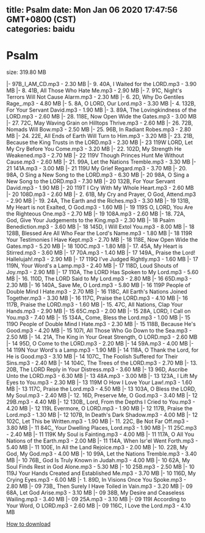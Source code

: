 
title: Psalm
date: Mon Jan 06 2020 17:47:56 GMT+0800 (CST)    
categories: baidu
---

# Psalm
size: 319.80 MB
 
 
|- 97B_I_AM_CD.mp3 - 2.30 MB
|- 9. 40A, I Waited for the LORD.mp3 - 3.90 MB
|- 8. 41B, All Those Who Hate Me.mp3 - 2.90 MB
|- 7. 91C, Night's Terrors Will Not Cause Alarm.mp3 - 2.30 MB
|- 6. 2D, Why Do Gentiles Rage_.mp3 - 4.80 MB
|- 5. 8A, O LORD, Our Lord.mp3 - 3.30 MB
|- 4. 132B, For Your Servant David.mp3 - 1.90 MB
|- 3. 89A, The Lovingkindness of the LORD.mp3 - 2.60 MB
|- 28. 118E, Now Open Wide the Gates.mp3 - 3.00 MB
|- 27. 72C, May Waving Grain on Hilltops Thrive.mp3 - 2.60 MB
|- 26. 72B, Nomads Will Bow.mp3 - 2.50 MB
|- 25. 96B, In Radiant Robes.mp3 - 2.80 MB
|- 24. 22E, All Ends of Earth Will Turn to Him.mp3 - 3.20 MB
|- 23. 21B, Because the King Trusts in the LORD.mp3 - 2.30 MB
|- 23 119W LORD, Let My Cry Before You Come.mp3 - 3.20 MB
|- 22. 102D, My Strength He Weakened.mp3 - 2.70 MB
|- 22 119V Though Princes Hunt Me Without Cause.mp3 - 2.60 MB
|- 21. 99A, Let the Nations Tremble.mp3 - 3.30 MB
|- 21 141A.mp3 - 3.00 MB
|- 21 119U My Grief Regard.mp3 - 3.70 MB
|- 20. 98A, O Sing a New Song to the LORD.mp3 - 6.30 MB
|- 20 98A, O Sing a New Song to the LORD.mp3 - 7.30 MB
|- 20 132B, For Your Servant David.mp3 - 1.90 MB
|- 20 119T I Cry With My Whole Heart.mp3 - 2.60 MB
|- 20 108D.mp3 - 2.60 MB
|- 2. 61B, My Cry and Prayer, O God, Attend.mp3 - 2.90 MB
|- 19. 24A, The Earth and the Riches.mp3 - 3.30 MB
|- 19 131B, My Heart is not Exalted, O God.mp3 - 1.60 MB
|- 19 119S O, LORD, You Are the Righteous One.mp3 - 2.70 MB
|- 19 108A.mp3 - 2.60 MB
|- 18. 72A, God, Give Your Judgements to the King.mp3 - 2.30 MB
|- 18 Psalm Benediction.mp3 - 3.60 MB
|- 18 145D, I Will Extol You.mp3 - 8.00 MB
|- 18 128B, Blessed Are All Who Fear the Lord's Name.mp3 - 1.80 MB
|- 18 119R Your Testimonies I Have Kept.mp3 - 2.70 MB
|- 18 118E, Now Open Wide the Gates.mp3 - 5.20 MB
|- 18 100C.mp3 - 1.80 MB
|- 17. 45A, My Heart is Stirred.mp3 - 3.60 MB
|- 17 70A.mp3 - 1.40 MB
|- 17 149A_ Praise the Lord! Hallelujah!.mp3 - 2.90 MB
|- 17 119Q I've Judged Rightly.mp3 - 1.60 MB
|- 17 119N, Your Word's a Lamp.mp3 - 2.40 MB
|- 17 118D, Loud Shouts of Joy.mp3 - 2.90 MB
|- 17 110A, The LORD Has Spoken to My Lord.mp3 - 5.60 MB
|- 16. 110D, The LORD Said to My Lord.mp3 - 2.80 MB
|- 16 65D.mp3 - 2.30 MB
|- 16 140A_ Save Me, O Lord.mp3 - 5.80 MB
|- 16 119P People of Double Mind I Hate.mp3 - 2.70 MB
|- 16 118C, All Earth's Nations Joined Together.mp3 - 3.30 MB
|- 16 117C, Praise the LORD.mp3 - 4.10 MB
|- 16 117B, Praise the LORD.mp3 - 1.60 MB
|- 15. 47C, All Nations, Clap Your Hands.mp3 - 2.90 MB
|- 15 65C.mp3 - 2.00 MB
|- 15 28A, LORD, I Call on You.mp3 - 7.40 MB
|- 15 134A_ Come, Bless the Lord.mp3 - 1.00 MB
|- 15 119O People of Double Mind I Hate.mp3 - 2.30 MB
|- 15 118B, Because He's Good.mp3 - 4.20 MB
|- 15 107I, All Those Who Go Down to the Sea.mp3 - 2.50 MB
|- 14. 21A, The King in Your Great Strength, O LORD.mp3 - 2.60 MB
|- 14 95D, O Come to the LORD.mp3 - 2.20 MB
|- 14 59A.mp3 - 4.00 MB
|- 14 119N Your Word's a Lamp.mp3 - 1.90 MB
|- 14 118A, O Thank the Lord, for He is Good.mp3 - 3.10 MB
|- 14 107C_ The Foolish Suffered for Their Sins.mp3 - 2.40 MB
|- 14 104C, The Trees of the LORD.mp3 - 2.70 MB
|- 13. 20B, The LORD Reply in Your Distress.mp3 - 3.60 MB
|- 13 96D, Ascribe Unto the LORD.mp3 - 6.30 MB
|- 13 48A.mp3 - 3.00 MB
|- 13 123A_ I Lift My Eyes to You.mp3 - 2.30 MB
|- 13 119M O How I Love Your Law!.mp3 - 1.60 MB
|- 13 117C, Praise the Lord.mp3 - 4.50 MB
|- 13 103A, O Bless the LORD, My Soul.mp3 - 2.40 MB
|- 12. 16D, Preserve Me, O God.mp3 - 3.40 MB
|- 12 29B.mp3 - 4.40 MB
|- 12 130B_ Lord, From the Depths I Cried to You.mp3 - 4.20 MB
|- 12 119L Evermore, O LORD.mp3 - 1.90 MB
|- 12 117B, Praise the Lord.mp3 - 1.30 MB
|- 12 107B, In Death's Dark Shadow.mp3 - 4.00 MB
|- 12 102C, Let This be Written.mp3 - 1.90 MB
|- 11. 22C, Be Not Far Off.mp3 - 3.80 MB
|- 11 84C_ Your Dwelling Places, Lord.mp3 - 1.90 MB
|- 11 25C.mp3 - 2.40 MB
|- 11 119K My Soul is Fainting.mp3 - 4.00 MB
|- 11 117A, O All You Nations of the Earth.mp3 - 2.00 MB
|- 11 114A, When Isr'el Went Forth.mp3 - 5.40 MB
|- 11 100E, In All the Land Rejoice.mp3 - 2.00 MB
|- 10. 22B, My God, My God.mp3 - 4.00 MB
|- 10 99A, Let the Nations Tremble.mp3 - 3.40 MB
|- 10 76B_ God Is Truly Known in Judah.mp3 - 4.00 MB
|- 10 62A, My Soul Finds Rest in God Alone.mp3 - 5.30 MB
|- 10 25B.mp3 - 2.50 MB
|- 10 119J Your Hands Created and Established Me.mp3 - 3.70 MB
|- 10 116D, My Crying Eyes.mp3 - 6.00 MB
|- 1. 89D, In Visions Once You Spoke.mp3 - 2.80 MB
|- 09 73B_ Then Surely I Have Toiled in Vain.mp3 - 3.20 MB
|- 09 68A, Let God Arise.mp3 - 3.10 MB
|- 09 38B, My Desire and Ceaseless Wailing.mp3 - 3.40 MB
|- 09 25A.mp3 - 3.10 MB
|- 09 119I According to Your Word, O LORD.mp3 - 2.60 MB
|- 09 116C, I Love the Lord.mp3 - 4.10 MB

[How to download](https://bpcam.bemobtrk.com/go/2ceec3aa-1ca2-46d6-b9ff-aaa5c184517c?jno=801)